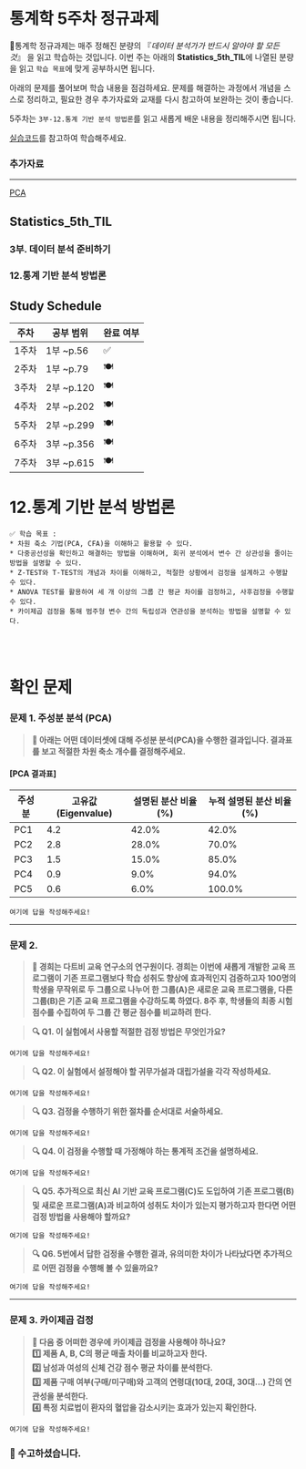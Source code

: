 # 통계학 5주차 정규과제

📌통계학 정규과제는 매주 정해진 분량의 『*데이터 분석가가 반드시 알아야 할 모든 것*』 을 읽고 학습하는 것입니다. 이번 주는 아래의 **Statistics_5th_TIL**에 나열된 분량을 읽고 `학습 목표`에 맞게 공부하시면 됩니다.

아래의 문제를 풀어보며 학습 내용을 점검하세요. 문제를 해결하는 과정에서 개념을 스스로 정리하고, 필요한 경우 추가자료와 교재를 다시 참고하여 보완하는 것이 좋습니다.

5주차는 `3부-12.통계 기반 분석 방법론`를 읽고 새롭게 배운 내용을 정리해주시면 됩니다.

[실습코드](https://github.com/c-karl/DA_DS_Book001)를 참고하여 학습해주세요.

### 추가자료
---
[PCA](https://youtu.be/nEvKduLXFvk?si=3boneV3nAQe-OoU4)


## Statistics_5th_TIL

### 3부. 데이터 분석 준비하기
### 12.통계 기반 분석 방법론



## Study Schedule

|주차 | 공부 범위     | 완료 여부 |
|----|--------------|----------|
|1주차| 1부 ~p.56    | ✅      |
|2주차| 1부 ~p.79    | 🍽️      | 
|3주차| 2부 ~p.120   | 🍽️      | 
|4주차| 2부 ~p.202   | 🍽️      | 
|5주차| 2부 ~p.299   | 🍽️      | 
|6주차| 3부 ~p.356   | 🍽️      | 
|7주차| 3부 ~p.615   | 🍽️      |

<!-- 여기까진 그대로 둬 주세요-->

# 12.통계 기반 분석 방법론

```
✅ 학습 목표 :
* 차원 축소 기법(PCA, CFA)을 이해하고 활용할 수 있다.
* 다중공선성을 확인하고 해결하는 방법을 이해하며, 회귀 분석에서 변수 간 상관성을 줄이는 방법을 설명할 수 있다.
* Z-TEST와 T-TEST의 개념과 차이를 이해하고, 적절한 상황에서 검정을 설계하고 수행할 수 있다.
* ANOVA TEST를 활용하여 세 개 이상의 그룹 간 평균 차이를 검정하고, 사후검정을 수행할 수 있다.
* 카이제곱 검정을 통해 범주형 변수 간의 독립성과 연관성을 분석하는 방법을 설명할 수 있다.
```
<!-- 새롭게 배운 내용을 자유롭게 정리해주세요.-->



<br>
<br>

# 확인 문제

### **문제 1. 주성분 분석 (PCA)**
> **🧚 아래는 어떤 데이터셋에 대해 주성분 분석(PCA)을 수행한 결과입니다. 결과표를 보고 적절한 차원 축소 개수를 결정해주세요.**

#### **[PCA 결과표]**
| 주성분 | 고유값(Eigenvalue) | 설명된 분산 비율(%) | 누적 설명된 분산 비율(%) |
|--------|-------------------|-------------------|-----------------------|
| PC1    | 4.2               | 42.0%             | 42.0%                 |
| PC2    | 2.8               | 28.0%             | 70.0%                 |
| PC3    | 1.5               | 15.0%             | 85.0%                 |
| PC4    | 0.9               | 9.0%              | 94.0%                 |
| PC5    | 0.6               | 6.0%              | 100.0%                | 

<!--정해진 답은 없습니다. 적절한 근거를 들어 자유롭게 작성해주세요.-->

```
여기에 답을 작성해주세요!
```
---

### **문제 2.**
> **🧚 경희는 다트비 교육 연구소의 연구원이다. 경희는 이번에 새롭게 개발한 교육 프로그램이 기존 프로그램보다 학습 성취도 향상에 효과적인지 검증하고자 100명의 학생을 무작위로 두 그룹으로 나누어 한 그룹(A)은 새로운 교육 프로그램을, 다른 그룹(B)은 기존 교육 프로그램을 수강하도록 하였다. 8주 후, 학생들의 최종 시험 점수를 수집하여 두 그룹 간 평균 점수를 비교하려 한다.**   

> **🔍 Q1. 이 실험에서 사용할 적절한 검정 방법은 무엇인가요?**

```
여기에 답을 작성해주세요!
```

> **🔍 Q2. 이 실험에서 설정해야 할 귀무가설과 대립가설을 각각 작성하세요.**

```
여기에 답을 작성해주세요!
```

> **🔍 Q3. 검정을 수행하기 위한 절차를 순서대로 서술하세요.**

<!--P.337의 실습 코드 흐름을 확인하여 데이터를 불러온 후부터 어떤 절차로 검정을 수행해야 하는지 고민해보세요.-->

```
여기에 답을 작성해주세요!
```

> **🔍 Q4. 이 검정을 수행할 때 가정해야 하는 통계적 조건을 설명하세요.**

```
여기에 답을 작성해주세요!
```

> **🔍 Q5. 추가적으로 최신 AI 기반 교육 프로그램(C)도 도입하여 기존 프로그램(B) 및 새로운 프로그램(A)과 비교하여 성취도 차이가 있는지 평가하고자 한다면 어떤 검정 방법을 사용해야 할까요?**

```
여기에 답을 작성해주세요!
```

> **🔍 Q6. 5번에서 답한 검정을 수행한 결과, 유의미한 차이가 나타났다면 추가적으로 어떤 검정을 수행해 볼 수 있을까요?**

```
여기에 답을 작성해주세요!
```

---

### **문제 3. 카이제곱 검정**  
> **🧚 다음 중 어떠한 경우에 카이제곱 검정을 사용해야 하나요?   
1️⃣ 제품 A, B, C의 평균 매출 차이를 비교하고자 한다.  
2️⃣ 남성과 여성의 신체 건강 점수 평균 차이를 분석한다.  
3️⃣ 제품 구매 여부(구매/미구매)와 고객의 연령대(10대, 20대, 30대…) 간의 연관성을 분석한다.  
4️⃣ 특정 치료법이 환자의 혈압을 감소시키는 효과가 있는지 확인한다.**  

```
여기에 답을 작성해주세요!
```

### 🎉 수고하셨습니다.
